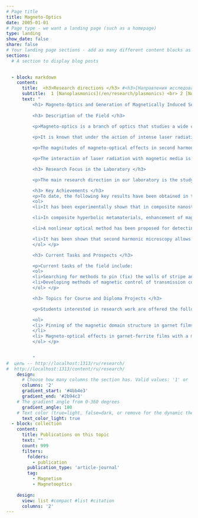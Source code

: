 ```yaml
---
# Page title
title: Magneto-Optics 
date: 2005-01-01
# Page type - we want a landing page (such as a homepage)
type: landing
show_date: false
share: false
# Your landing page sections - add as many different content blocks as you like
sections:
  # A section to display blog posts

    
  - block: markdown
    content:
      title:  <h3>Research directions </h3> #<h3>[Направления исследований](/ru/research) </h3>
      subtitle:  1 [Nanoplasmonics](/en/research/plasmonics) <br> 2 [Nonlinear Optical Microscopy](/en/research/nlmicroscopy) <br> 3 [Two-Photon Laser Lithography](/en/research/lithography) <br> 4 Magneto-Optics
      text: "
          <h1> Magneto-Optics and Generation of Magnetically Induced Second Harmonic </h1>
                      
          <h3> Description of the Field </h3>

          <p>Magneto-optics is a branch of optics that studies a wide class of effects of static magnetization on the parameters of light reflected from or transmitted through a structure. Depending on the geometry of the experiment (mutual orientation of the structure, direction of the external magnetic field, and the light wave vector), magneto-optical effects can manifest as modulation of the intensity or rotation of the polarization plane of optical radiation.</p>
                    
          <p>It is known that under the action of intense laser radiation on nonlinear crystals, as well as on surfaces and interfaces, generation of light at twice the pump frequency — second harmonic generation — can be observed. In the case of magnetic media, the parameters of such a response (magnetically induced second harmonic generation) can also depend on the orientation and magnitude of the material’s magnetization.</p>

          <p>The magnitudes of magneto-optical effects in second harmonic generation are generally 1–2 orders higher than their linear analogues. At the same time, while the source of linear magneto-optical response is the “volume” of the magnetic medium within the light penetration depth, magnetically induced second harmonic generation occurs mainly at surfaces and interfaces. Thus, by combining linear and nonlinear magneto-optical methods, one can study in detail the magnetic properties of media at the micro- and macro-level — visualize domains, study the distribution of magnetic moments and magnetic ordering, determine the directions of easy magnetization axes, and investigate the properties of nanostructures and hidden interfaces.</p>

          <p>The interaction of laser radiation with magnetic media is a rapidly developing research area, associated with advances in modern technologies for fabricating structures with fundamentally new magnetic and optical properties unattainable in natural materials. On the other hand, in nanophotonics there is an urgent task of developing methods for efficient control of light parameters, including by applying a magnetic field — in this regard, it is important to search for methods to enhance magneto-optical effects, for example, by exciting resonances of various natures in a magnetic structure.</p>

          <h3> Research Focus in the Laboratory </h3>

          <p>The main research direction in our laboratory is the study of magnetic and magneto-optical properties of structures of various designs with inhomogeneous magnetization distribution — microstructures with magnetic vortices, multilayer magnetic nanofilms, ferromagnetic metasurfaces, and others. An important direction also remains the study of composite magnetic materials that combine ferromagnetic properties with plasmonic effects or hyperbolic dispersion regimes. The work is carried out on experimental setups of our own design with software developed in the laboratory, which allows research to be adapted to specific objects and scientific tasks.</p>

          <h3> Key Achievements </h3>
          <p>To date, the following key results have been obtained in this area:
          <ol>
          <li>It has been experimentally shown that in composite nanostructures of ferromagnetic and noble metals, the excitation of localized surface plasmons, lattice plasmon resonances, and propagating plasmon-polaritons leads to an enhancement of magneto-optical and magnetic nonlinear-optical responses.</li>

          <li>In composite hyperbolic metamaterials, enhancement of magneto-optical effects is realized in the spectral region where the real part of the effective component of the dielectric permittivity approaches zero (epsilon-near-zero, ENZ).</li>

          <li>A nonlinear optical method has been proposed for detecting the macroscopic toroidal magnetization moment in microstructures with magnetic vortices.</li>

          <li>It has been shown that second harmonic microscopy allows visualization of surface domains in films of the ferromagnetic dielectric garnet-ferrite.</li>
          </ol> </p>

          <h3> Current Tasks and Prospects </h3>

          <p>Current tasks of the field include:
          <ol>
          <li>Searching for methods to pin (fix) the walls of stripe and cylindrical magnetic domains in garnet-ferrite by applying a magnetic lattice to its surface.</li>
          <li>Developing methods of magnetic control of transmission coefficient in an ENZ metamaterial based on gold nanorods in a dielectric matrix and a nickel film.</li>
          </ol> </p>

          <h3> Topics for Course and Diploma Projects </h3>

          <p>Students interested in research work are offered the following tasks:

          <ol>
          <li> Pinning of the magnetic domain structure in garnet films with a magnetic metasurface  
          </li>
          <li> Magneto-optical effects in garnet-ferrite films with a magnetic lattice on their surface  </li>
          </ol> </p>

          
          "
#  цель -- http://localhost:1313/ru/research/
#  http://localhost:1313/content/ru/research/                                
    design:
      # Choose how many columns the section has. Valid values: '1' or '2'.
      columns: '2'
      gradient_start: '#4bb4e3'
      gradient_end: '#2b94c3'
    # The gradient angle from 0-360 degrees
      gradient_angle: 180
    # Text color (true=light, false=dark, or remove for the dynamic theme color).
      text_color_light: true
  - block: collection
    content:
      title: Publications on this topic
      text: ""
      count: 999
      filters:
        folders:
          - publication
        publication_type: 'article-journal'
        tag: 
          - Magnetism
          - Magnetooptics
          
    design:
      view: list #compact #list #citation
      columns: '2'
---
```

<!-- Описание навправления для карточки  -->

<!-- 1 [Наноплазмоника](/ru/research/plasmonics) <br> 2 [Метаматериалы и фотонные кристаллы](/ru/research/metamaterials) <br> 3 [Нелинейная микроскопия](/ru/research/nlmicroscopy) <br> 4 [Двухфотонная лазерная литография](/ru/research/lithography) <br> 5 Магнитооптика -->
